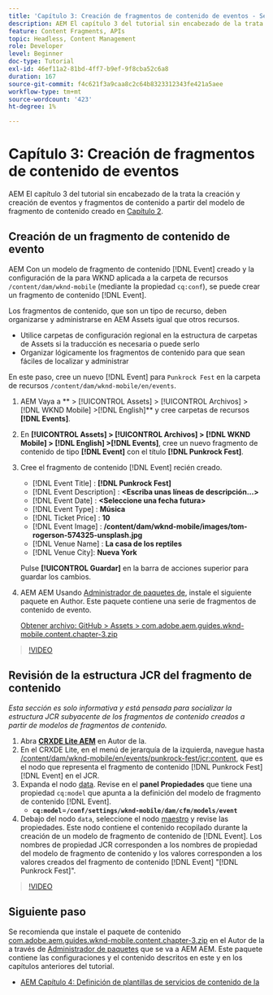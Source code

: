 ```yaml
---
title: 'Capítulo 3: Creación de fragmentos de contenido de eventos - Servicios de contenido'
description: AEM El capítulo 3 del tutorial sin encabezado de la trata la creación y el diseño de fragmentos de contenido de evento a partir del modelo de fragmento de contenido creado en el capítulo 2.
feature: Content Fragments, APIs
topic: Headless, Content Management
role: Developer
level: Beginner
doc-type: Tutorial
exl-id: 46ef11a2-81bd-4ff7-b9ef-9f8cba52c6a8
duration: 167
source-git-commit: f4c621f3a9caa8c2c64b8323312343fe421a5aee
workflow-type: tm+mt
source-wordcount: '423'
ht-degree: 1%

---
```


# Capítulo 3: Creación de fragmentos de contenido de eventos

AEM El capítulo 3 del tutorial sin encabezado de la trata la creación y creación de eventos y fragmentos de contenido a partir del modelo de fragmento de contenido creado en [Capítulo 2](./chapter-2.md).

## Creación de un fragmento de contenido de evento

AEM Con un modelo de fragmento de contenido [!DNL Event] creado y la configuración de la para WKND aplicada a la carpeta de recursos `/content/dam/wknd-mobile` (mediante la propiedad `cq:conf`), se puede crear un fragmento de contenido [!DNL Event].

Los fragmentos de contenido, que son un tipo de recurso, deben organizarse y administrarse en AEM Assets igual que otros recursos.

* Utilice carpetas de configuración regional en la estructura de carpetas de Assets si la traducción es necesaria o puede serlo
* Organizar lógicamente los fragmentos de contenido para que sean fáciles de localizar y administrar

En este paso, cree un nuevo [!DNL Event] para `Punkrock Fest` en la carpeta de recursos `/content/dam/wknd-mobile/en/events`.

1. AEM Vaya a ** > [!UICONTROL Assets] > [!UICONTROL Archivos] > [!DNL WKND Mobile] >[!DNL English]** y cree carpetas de recursos **[!DNL Events]**.
1. En **[!UICONTROL Assets] > [!UICONTROL Archivos] > [!DNL WKND Mobile] > [!DNL English] >[!DNL Events]**, cree un nuevo fragmento de contenido de tipo **[!DNL Event]** con el título **[!DNL Punkrock Fest]**.
1. Cree el fragmento de contenido [!DNL Event] recién creado.

   * [!DNL Event Title] : **[!DNL Punkrock Fest]**
   * [!DNL Event Description] : **&lt;Escriba unas líneas de descripción...>**
   * [!DNL Event Date] : **&lt;Seleccione una fecha futura>**
   * [!DNL Event Type] : **Música**
   * [!DNL Ticket Price] : **10**
   * [!DNL Event Image] : **/content/dam/wknd-mobile/images/tom-rogerson-574325-unsplash.jpg**
   * [!DNL Venue Name] : **La casa de los reptiles**
   * [!DNL Venue City]: **Nueva York**

   Pulse **[!UICONTROL Guardar]** en la barra de acciones superior para guardar los cambios.

1. AEM AEM Usando [Administrador de paquetes de](http://localhost:4502/crx/packmgr/index.jsp), instale el siguiente paquete en Author. Este paquete contiene una serie de fragmentos de contenido de evento.

   [Obtener archivo: GitHub > Assets > com.adobe.aem.guides.wknd-mobile.content.chapter-3.zip](https://github.com/adobe/aem-guides-wknd-mobile/releases/latest)

>[!VIDEO](https://video.tv.adobe.com/v/28338?quality=12&learn=on)

## Revisión de la estructura JCR del fragmento de contenido

*Esta sección es solo informativa y está pensada para socializar la estructura JCR subyacente de los fragmentos de contenido creados a partir de modelos de fragmentos de contenido.*

1. Abra **[CRXDE Lite AEM](http://localhost:4502/crx/de/index.jsp)** en Autor de la.
1. En el CRXDE Lite, en el menú de jerarquía de la izquierda, navegue hasta [/content/dam/wknd-mobile/en/events/punkrock-fest/jcr:content](http://localhost:4502/crx/de/index.jsp#/content/dam/wknd-mobile/en/events/punkrock-fest/jcr:content), que es el nodo que representa el fragmento de contenido [!DNL Punkrock Fest] [!DNL Event] en el JCR.
1. Expanda el nodo [data](http://localhost:4502/crx/de/index.jsp#/content/dam/wknd-mobile/en/events/punkrock-fest/jcr:content/data/master).
Revise en el **panel Propiedades** que tiene una propiedad `cq:model` que apunta a la definición del modelo de fragmento de contenido [!DNL Event].
   * **`cq:model`**=**`/conf/settings/wknd-mobile/dam/cfm/models/event`**
1. Debajo del nodo `data`, seleccione el nodo [maestro](http://localhost:4502/crx/de/index.jsp#/content/dam/wknd-mobile/en/events/punkrock-fest/jcr:content/data/master) y revise las propiedades. Este nodo contiene el contenido recopilado durante la creación de un modelo de fragmento de contenido de [!DNL Event]. Los nombres de propiedad JCR corresponden a los nombres de propiedad del modelo de fragmento de contenido y los valores corresponden a los valores creados del fragmento de contenido [!DNL Event] &quot;[!DNL Punkrock Fest]&quot;.

>[!VIDEO](https://video.tv.adobe.com/v/28356?quality=12&learn=on)

## Siguiente paso

Se recomienda que instale el paquete de contenido [com.adobe.aem.guides.wknd-mobile.content.chapter-3.zip](https://github.com/adobe/aem-guides-wknd-mobile/releases/latest) en el Autor de la a través de [Administrador de paquetes](http://localhost:4502/crx/packmgr/index.jsp) que se va a AEM AEM. Este paquete contiene las configuraciones y el contenido descritos en este y en los capítulos anteriores del tutorial.

* [AEM Capítulo 4: Definición de plantillas de servicios de contenido de la](./chapter-4.md)
